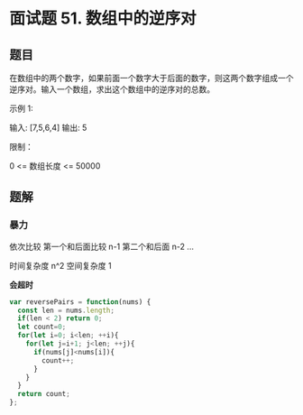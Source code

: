 # 面试题 51. 数组中的逆序对

## 题目

在数组中的两个数字，如果前面一个数字大于后面的数字，则这两个数字组成一个逆序对。输入一个数组，求出这个数组中的逆序对的总数。

示例 1:

输入: [7,5,6,4]
输出: 5

限制：

0 <= 数组长度 <= 50000

## 题解

### 暴力

依次比较
第一个和后面比较 n-1
第二个和后面 n-2
...

时间复杂度 n^2
空间复杂度 1

**会超时**

```JavaScript
var reversePairs = function(nums) {
  const len = nums.length;
  if(len < 2) return 0;
  let count=0;
  for(let i=0; i<len; ++i){
    for(let j=i+1; j<len; ++j){
      if(nums[j]<nums[i]){
        count++;
      }
    }
  }
  return count;
};
```
